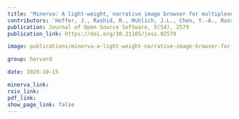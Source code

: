 ```yaml
---
title: 'Minerva: A light-weight, narrative image browser for multiplexed tissue images.'
contributors: 'Hoffer, J., Rashid, R., Muhlich, J.L., Chen, Y.-A., Russell, D.P.W., Ruokonen, J., Krueger, R., Pfister, H., Santagata, S., & Sorger, P.K. (2020).'
publication: Journal of Open Source Software, 5(54), 2579
publication_link: https://doi.org/10.21105/joss.02579

image: publications/minerva-a-light-weight-narrative-image-browser-for-multiplexed-tissue-images.PNG

group: harvard

date: 2020-10-15

minerva_link:
rxiv_link:
pdf_link:
show_page_link: false
---
```

